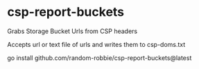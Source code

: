 # csp-report-buckets
Grabs Storage Bucket Urls from CSP headers

Accepts url or text file of urls and writes them to csp-doms.txt

go install github.com/random-robbie/csp-report-buckets@latest
